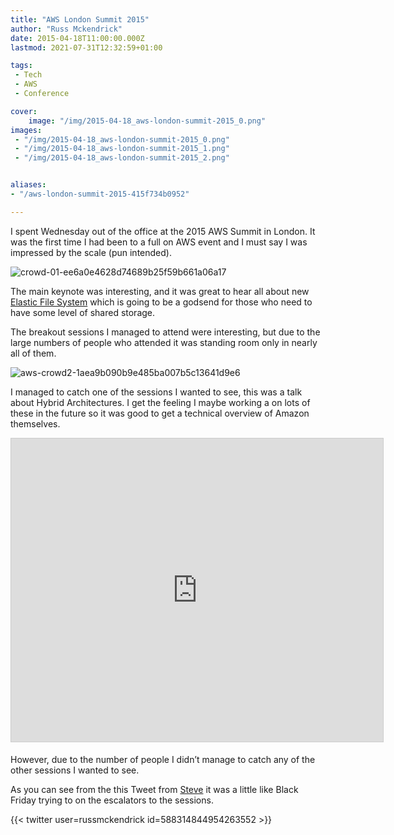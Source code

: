 ```yaml
---
title: "AWS London Summit 2015"
author: "Russ Mckendrick"
date: 2015-04-18T11:00:00.000Z
lastmod: 2021-07-31T12:32:59+01:00

tags:
 - Tech
 - AWS
 - Conference

cover:
    image: "/img/2015-04-18_aws-london-summit-2015_0.png" 
images:
 - "/img/2015-04-18_aws-london-summit-2015_0.png"
 - "/img/2015-04-18_aws-london-summit-2015_1.png"
 - "/img/2015-04-18_aws-london-summit-2015_2.png"


aliases:
- "/aws-london-summit-2015-415f734b0952"

---
```


I spent Wednesday out of the office at the 2015 AWS Summit in London. It was the first time I had been to a full on AWS event and I must say I was impressed by the scale (pun intended).

![crowd-01-ee6a0e4628d74689b25f59b661a06a17](/img/2015-04-18_aws-london-summit-2015_1.png)

The main keynote was interesting, and it was great to hear all about new [Elastic File System](http://aws.amazon.com/efs/ "Amazon EFS") which is going to be a godsend for those who need to have some level of shared storage.

The breakout sessions I managed to attend were interesting, but due to the large numbers of people who attended it was standing room only in nearly all of them.

![aws-crowd2-1aea9b090b9e485ba007b5c13641d9e6](/img/2015-04-18_aws-london-summit-2015_2.png)

I managed to catch one of the sessions I wanted to see, this was a talk about Hybrid Architectures. I get the feeling I maybe working a on lots of these in the future so it was good to get a technical overview of Amazon themselves.

<iframe src="https://www.slideshare.net/slideshow/embed_code/key/bhgdwkdVah5dwn" width="595" height="485" frameborder="0" marginwidth="0" marginheight="0" scrolling="no" style="border:1px solid #CCC; border-width:1px; margin-bottom:5px; " allowfullscreen> </iframe>

However, due to the number of people I didn’t manage to catch any of the other sessions I wanted to see.

As you can see from the this Tweet from [Steve](https://twitter.com/SteveNice3/ "Steve") it was a little like Black Friday trying to on the escalators to the sessions.

{{< twitter user=russmckendrick id=588314844954263552 >}}

